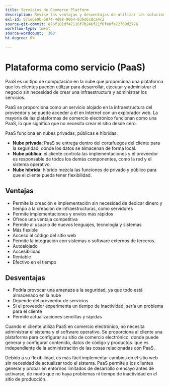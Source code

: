 ```yaml
---
title: Servicios de Commerce Platform
description: Revise las ventajas y desventajas de utilizar las soluciones PaaS para su infraestructura de alojamiento para determinar qué es lo correcto para su proyecto de comercio electrónico.
exl-id: 071e6e9b-6874-4d08-90b4-036d6cdca4c2
source-git-commit: e76f101df47116f7b246f21f0fe0fa72769d2776
workflow-type: tm+mt
source-wordcount: '368'
ht-degree: 0%

---
```


# Plataforma como servicio (PaaS)

PaaS es un tipo de computación en la nube que proporciona una plataforma que los clientes pueden utilizar para desarrollar, ejecutar y administrar el negocio sin necesidad de crear una infraestructura y administrar los servicios.

PaaS se proporciona como un servicio alojado en la infraestructura del proveedor y se puede acceder a él en Internet con un explorador web. La mayoría de las plataformas de comercio electrónico funcionan como una PaaS, lo que significa que no necesita crear el sitio desde cero.

PaaS funciona en nubes privadas, públicas e híbridas:

- **Nube privada**: PaaS se entrega dentro del cortafuegos del cliente para la seguridad, donde los datos se almacenan de forma local.
- **Nube pública**: el cliente controla las implementaciones y el proveedor es responsable de todos los demás componentes, como la red y el sistema operativo.
- **Nube híbrida**: híbrido mezcla las funciones de privado y público para que el cliente pueda tener flexibilidad.

## Ventajas

- Permite la creación e implementación sin necesidad de dedicar dinero y tiempo a la creación de infraestructuras, como servidores
- Permite implementaciones y envíos más rápidos
- Ofrece una ventaja competitiva
- Permite al usuario de nuevos lenguajes, tecnología y sistemas
- Más flexible
- Acceso al código del sitio web
- Permite la integración con sistemas o software externos de terceros.
- Autoalojado
- Accesibilidad
- Rentable
- Efectivo en el tiempo

## Desventajas

- Podría provocar una amenaza a la seguridad, ya que todo está almacenado en la nube
- Depende del proveedor de servicios
- Si el proveedor experimenta un tiempo de inactividad, sería un problema para el cliente
- Permite actualizaciones sencillas y rápidas

Cuando el cliente utiliza PaaS en comercio electrónico, no necesita administrar el sistema y el software operativo. Se proporciona al cliente una plataforma para configurar su sitio de comercio electrónico, donde puede generar y configurar contenido, datos de código y productos. que es independiente de la administración de las cosas relacionadas con PaaS.

Debido a su flexibilidad, es más fácil implementar cambios en el sitio web sin necesidad de actualizar todo el sistema. PaaS permite a los clientes generar y probar en entornos limitados de desarrollo o ensayo antes de activarse, de modo que no haya problemas ni tiempo de inactividad en el sitio de producción.
